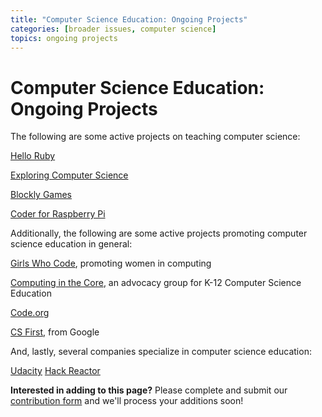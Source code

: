 ```yaml
---
title: "Computer Science Education: Ongoing Projects"
categories: [broader issues, computer science]
topics: ongoing projects
---
```

# Computer Science Education: Ongoing Projects

The following are some active projects on teaching computer science:

[Hello Ruby](http://www.helloruby.com/)

[Exploring Computer Science](http://www.exploringcs.org/curriculum)

[Blockly Games](https://blockly-games.appspot.com/?__utma=173272373.20770367.1441077899.1441077899.1441077899.1&amp;__utmb=173272373.4.8.1441077937232&amp;__utmc=173272373&amp;__utmx=-&amp;__utmz=173272373.1441077899.1.1.utmcsr=google|utmccn=(organic)|utmcmd=organic|utmctr=(not%20provided)&amp;__utmv=-&amp;__utmk=257185355)

[Coder for Raspberry Pi](http://googlecreativelab.github.io/coder/)


Additionally, the following are some active projects promoting computer science education in general:

[Girls Who Code](http://girlswhocode.com/), promoting women in computing

[Computing in the Core](http://www.computinginthecore.org/csea), an advocacy group for K-12 Computer Science Education

[Code.org](https://code.org/)

[CS First](http://www.cs-first.com/), from Google


And, lastly, several companies specialize in computer science education:


[Udacity](https://www.udacity.com/)
[Hack Reactor](http://www.hackreactor.com/)


__Interested in adding to this page?__  Please complete and submit our [contribution form](https://docs.google.com/forms/d/19Z8PwYZ-JQn_EIds5M3YfwgVGKJdTadeknPt770c8RU/viewform?usp=send_form) and we'll process your additions soon!
